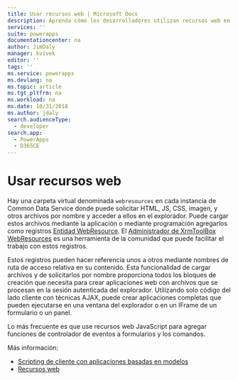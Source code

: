 ```yaml
---
title: Usar recursos web | Microsoft Docs
description: Aprenda cómo los desarrolladores utilizan recursos web en aplicaciones basadas en modelos.
services: ''
suite: powerapps
documentationcenter: na
author: JimDaly
manager: kvivek
editor: ''
tags: ''
ms.service: powerapps
ms.devlang: na
ms.topic: article
ms.tgt_pltfrm: na
ms.workload: na
ms.date: 10/31/2018
ms.author: jdaly
search.audienceType:
  - developer
search.app:
  - PowerApps
  - D365CE
---
```


# <a name="use-web-resources"></a>Usar recursos web

Hay una carpeta virtual denominada `webresources` en cada instancia de Common Data Service donde puede solicitar HTML, JS, CSS, imagen, y otros archivos por nombre y acceder a ellos en el explorador. Puede cargar estos archivos mediante la aplicación o mediante programación agregarlos como registros [Entidad WebResource](../common-data-service/reference/entities/webresource.md). El [Administrador de XrmToolBox WebResources](https://www.xrmtoolbox.com/plugins/MsCrmTools.WebResourcesManager/) es una herramienta de la comunidad que puede facilitar el trabajo con estos registros.

Estos registros pueden hacer referencia unos a otros mediante nombres de ruta de acceso relativa en su contenido. Esta funcionalidad de cargar archivos y de solicitarlos por nombre proporciona todos los bloques de creación que necesita para crear aplicaciones web con archivos que se procesan en la sesión autenticada del explorador. Utilizando solo código del lado cliente con técnicas AJAX, puede crear aplicaciones completas que pueden ejecutarse en una ventana del explorador o en un IFrame de un formulario o un panel. 

Lo más frecuente es que use recursos web JavaScript para agregar funciones de controlador de eventos a formularios y los comandos.

Más información:
- [Scripting de cliente con aplicaciones basadas en modelos](client-scripting.md)
- [Recursos web](/dynamics365/customer-engagement/developer/web-resources)
